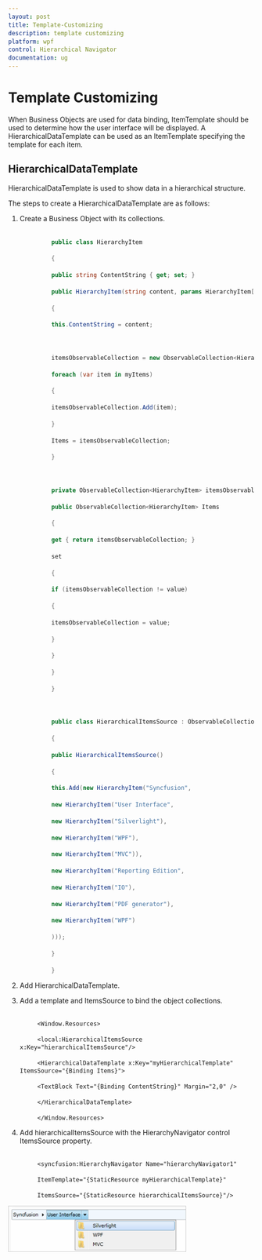 ```yaml
---
layout: post
title: Template-Customizing
description: template customizing
platform: wpf
control: Hierarchical Navigator
documentation: ug
---
```


# Template Customizing

When Business Objects are used for data binding, ItemTemplate should be used to determine how the user interface will be displayed. A HierarchicalDataTemplate can be used as an ItemTemplate specifying the template for each item.

## HierarchicalDataTemplate

HierarchicalDataTemplate is used to show data in a hierarchical structure. 

The steps to create a HierarchicalDataTemplate are as follows:

1. Create a Business Object with its collections.

   ~~~csharp

			public class HierarchyItem

			{

			public string ContentString { get; set; }

			public HierarchyItem(string content, params HierarchyItem[] myItems)

			{

			this.ContentString = content;



			itemsObservableCollection = new ObservableCollection<HierarchyItem>();

			foreach (var item in myItems)

			{

			itemsObservableCollection.Add(item);

			}

			Items = itemsObservableCollection;

			}



			private ObservableCollection<HierarchyItem> itemsObservableCollection;

			public ObservableCollection<HierarchyItem> Items

			{

			get { return itemsObservableCollection; }

			set

			{

			if (itemsObservableCollection != value)

			{

			itemsObservableCollection = value;

			}

			}

			}

			}



			public class HierarchicalItemsSource : ObservableCollection<HierarchyItem>

			{

			public HierarchicalItemsSource()

			{

			this.Add(new HierarchyItem("Syncfusion",

			new HierarchyItem("User Interface",

			new HierarchyItem("Silverlight"),

			new HierarchyItem("WPF"),

			new HierarchyItem("MVC")),

			new HierarchyItem("Reporting Edition",

			new HierarchyItem("IO"),

			new HierarchyItem("PDF generator"),

			new HierarchyItem("WPF")

			)));

			}

			}

   ~~~

2. Add HierarchicalDataTemplate. 
3. Add a template and ItemsSource to bind the object collections.

   ~~~xaml

		<Window.Resources>

		<local:HierarchicalItemsSource x:Key="hierarchicalItemsSource"/>

		<HierarchicalDataTemplate x:Key="myHierarchicalTemplate" ItemsSource="{Binding Items}">

		<TextBlock Text="{Binding ContentString}" Margin="2,0" />

		</HierarchicalDataTemplate>

		</Window.Resources>

   ~~~

4. Add hierarchicalItemsSource with the HierarchyNavigator control ItemsSource property.


   ~~~xaml

		<syncfusion:HierarchyNavigator Name="hierarchyNavigator1" 

		ItemTemplate="{StaticResource myHierarchicalTemplate}"                

		ItemsSource="{StaticResource hierarchicalItemsSource}"/>

   ~~~

![](Template-Customizing_images/Template-Customizing_img1.png)



